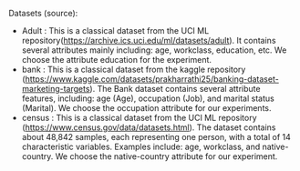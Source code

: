 Datasets (source):
- Adult :  This is a classical dataset from the UCI ML repository(https://archive.ics.uci.edu/ml/datasets/adult). It contains several attributes mainly including: age, workclass, education, etc. We choose the attribute education for the experiment.
- bank : This is a classical dataset from the kaggle repository (https://www.kaggle.com/datasets/prakharrathi25/banking-dataset-marketing-targets). The Bank dataset contains several attribute features, including: age (Age), occupation (Job), and marital status (Marital). We choose the occupation attribute for our experiments.
- census : This is a classical dataset from the UCI ML repository (https://www.census.gov/data/datasets.html). The dataset contains about 48,842 samples, each representing one person, with a total of 14 characteristic variables. Examples include: age, workclass, and native-country. We choose the native-country attribute for our experiment.